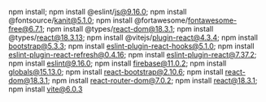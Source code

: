 npm install; npm install @eslint/js@9.16.0; npm install @fontsource/kanit@5.1.0; npm install @fortawesome/fontawesome-free@6.7.1; npm install @types/react-dom@18.3.1; npm install @types/react@18.3.13; npm install @vitejs/plugin-react@4.3.4; npm install bootstrap@5.3.3; npm install eslint-plugin-react-hooks@5.1.0; npm install eslint-plugin-react-refresh@0.4.16; npm install eslint-plugin-react@7.37.2; npm install eslint@9.16.0; npm install firebase@11.0.2; npm install globals@15.13.0; npm install react-bootstrap@2.10.6; npm install react-dom@18.3.1; npm install react-router-dom@7.0.2; npm install react@18.3.1; npm install vite@6.0.3
